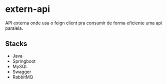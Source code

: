 # extern-api
API externa onde usa o feign client pra consumir de forma eficiente uma api paralela.

## Stacks
- Java
- Springboot
- MySQL
- Swagger
- RabbitMQ
